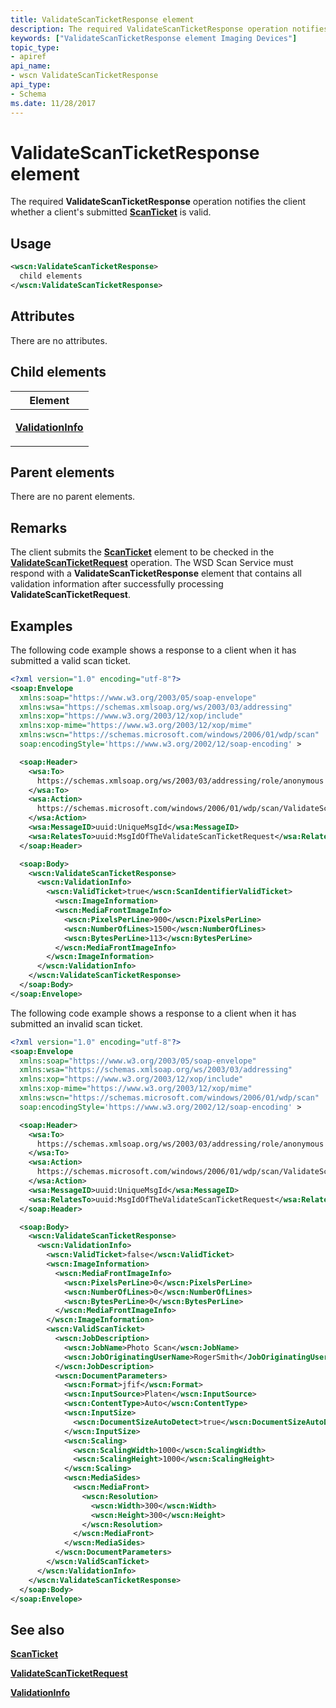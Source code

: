 ```yaml
---
title: ValidateScanTicketResponse element
description: The required ValidateScanTicketResponse operation notifies the client whether a client's submitted ScanTicket is valid.
keywords: ["ValidateScanTicketResponse element Imaging Devices"]
topic_type:
- apiref
api_name:
- wscn ValidateScanTicketResponse
api_type:
- Schema
ms.date: 11/28/2017
---
```


# ValidateScanTicketResponse element


The required **ValidateScanTicketResponse** operation notifies the client whether a client's submitted [**ScanTicket**](scanticket.md) is valid.

## Usage

```xml
<wscn:ValidateScanTicketResponse>
  child elements
</wscn:ValidateScanTicketResponse>
```

## Attributes

There are no attributes.

## Child elements


<table>
<colgroup>
<col width="100%" />
</colgroup>
<thead>
<tr class="header">
<th>Element</th>
</tr>
</thead>
<tbody>
<tr class="odd">
<td><p><a href="validationinfo.md" data-raw-source="[&lt;strong&gt;ValidationInfo&lt;/strong&gt;](validationinfo.md)"><strong>ValidationInfo</strong></a></p></td>
</tr>
</tbody>
</table>

## Parent elements


There are no parent elements.

## Remarks

The client submits the [**ScanTicket**](scanticket.md) element to be checked in the [**ValidateScanTicketRequest**](validatescanticketrequest.md) operation. The WSD Scan Service must respond with a **ValidateScanTicketResponse** element that contains all validation information after successfully processing **ValidateScanTicketRequest**.

## Examples

The following code example shows a response to a client when it has submitted a valid scan ticket.

```xml
<?xml version="1.0" encoding="utf-8"?>
<soap:Envelope
  xmlns:soap="https://www.w3.org/2003/05/soap-envelope"
  xmlns:wsa="https://schemas.xmlsoap.org/ws/2003/03/addressing"
  xmlns:xop="https://www.w3.org/2003/12/xop/include"
  xmlns:xop-mime="https://www.w3.org/2003/12/xop/mime"
  xmlns:wscn="https://schemas.microsoft.com/windows/2006/01/wdp/scan"
  soap:encodingStyle='https://www.w3.org/2002/12/soap-encoding' >

  <soap:Header>
    <wsa:To>
      https://schemas.xmlsoap.org/ws/2003/03/addressing/role/anonymous
    </wsa:To>
    <wsa:Action>
      https://schemas.microsoft.com/windows/2006/01/wdp/scan/ValidateScanTicket
    </wsa:Action>
    <wsa:MessageID>uuid:UniqueMsgId</wsa:MessageID>
    <wsa:RelatesTo>uuid:MsgIdOfTheValidateScanTicketRequest</wsa:RelatesTo>
  </soap:Header>

  <soap:Body>
    <wscn:ValidateScanTicketResponse>
      <wscn:ValidationInfo>
        <wscn:ValidTicket>true</wscn:ScanIdentifierValidTicket>
          <wscn:ImageInformation>
          <wscn:MediaFrontImageInfo>
            <wscn:PixelsPerLine>900</wscn:PixelsPerLine>
            <wscn:NumberOfLines>1500</wscn:NumberOfLines>
            <wscn:BytesPerLine>113</wscn:BytesPerLine>
          </wscn:MediaFrontImageInfo>
        </wscn:ImageInformation>
      </wscn:ValidationInfo>
    </wscn:ValidateScanTicketResponse>
  </soap:Body>
</soap:Envelope>
```

The following code example shows a response to a client when it has submitted an invalid scan ticket.

```xml
<?xml version="1.0" encoding="utf-8"?>
<soap:Envelope
  xmlns:soap="https://www.w3.org/2003/05/soap-envelope"
  xmlns:wsa="https://schemas.xmlsoap.org/ws/2003/03/addressing"
  xmlns:xop="https://www.w3.org/2003/12/xop/include"
  xmlns:xop-mime="https://www.w3.org/2003/12/xop/mime"
  xmlns:wscn="https://schemas.microsoft.com/windows/2006/01/wdp/scan"
  soap:encodingStyle='https://www.w3.org/2002/12/soap-encoding' >

  <soap:Header>
    <wsa:To>
      https://schemas.xmlsoap.org/ws/2003/03/addressing/role/anonymous
    </wsa:To>
    <wsa:Action>
      https://schemas.microsoft.com/windows/2006/01/wdp/scan/ValidateScanTicket
    </wsa:Action>
    <wsa:MessageID>uuid:UniqueMsgId</wsa:MessageID>
    <wsa:RelatesTo>uuid:MsgIdOfTheValidateScanTicketRequest</wsa:RelatesTo>
  </soap:Header>

  <soap:Body>
    <wscn:ValidateScanTicketResponse>
      <wscn:ValidationInfo>
        <wscn:ValidTicket>false</wscn:ValidTicket>
        <wscn:ImageInformation>
          <wscn:MediaFrontImageInfo>
            <wscn:PixelsPerLine>0</wscn:PixelsPerLine>
            <wscn:NumberOfLines>0</wscn:NumberOfLines>
            <wscn:BytesPerLine>0</wscn:BytesPerLine>
          </wscn:MediaFrontImageInfo>
        </wscn:ImageInformation>
        <wscn:ValidScanTicket>
          <wscn:JobDescription>
            <wscn:JobName>Photo Scan</wscn:JobName>
            <wscn:JobOriginatingUserName>RogerSmith</JobOriginatingUserName>
          </wscn:JobDescription>
          <wscn:DocumentParameters>
            <wscn:Format>jfif</wscn:Format>
            <wscn:InputSource>Platen</wscn:InputSource>
            <wscn:ContentType>Auto</wscn:ContentType>
            <wscn:InputSize>
              <wscn:DocumentSizeAutoDetect>true</wscn:DocumentSizeAutoDetect>
            </wscn:InputSize>
            <wscn:Scaling>
              <wscn:ScalingWidth>1000</wscn:ScalingWidth>
              <wscn:ScalingHeight>1000</wscn:ScalingHeight>
            </wscn:Scaling>
            <wscn:MediaSides>
              <wscn:MediaFront>
                <wscn:Resolution>
                  <wscn:Width>300</wscn:Width>
                  <wscn:Height>300</wscn:Height>
                </wscn:Resolution>
              </wscn:MediaFront>
            </wscn:MediaSides>
          </wscn:DocumentParameters>
        </wscn:ValidScanTicket>
      </wscn:ValidationInfo>
    </wscn:ValidateScanTicketResponse>
  </soap:Body>
</soap:Envelope>
```

## See also

[**ScanTicket**](scanticket.md)

[**ValidateScanTicketRequest**](validatescanticketrequest.md)

[**ValidationInfo**](validationinfo.md)
